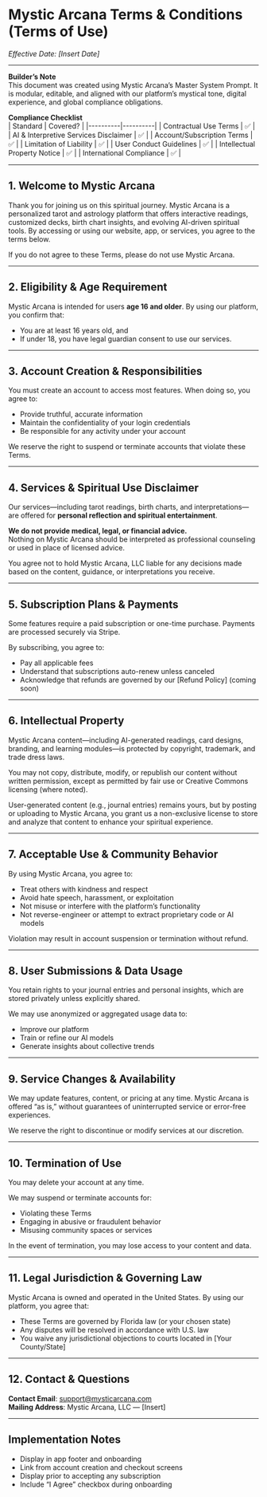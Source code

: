 # Mystic Arcana Terms & Conditions (Terms of Use)

_Effective Date: [Insert Date]_

---

**Builder’s Note**  
This document was created using Mystic Arcana’s Master System Prompt. It is modular, editable, and aligned with our platform’s mystical tone, digital experience, and global compliance obligations.

**Compliance Checklist**  
| Standard | Covered? |
|----------|----------|
| Contractual Use Terms | ✅ |
| AI & Interpretive Services Disclaimer | ✅ |
| Account/Subscription Terms | ✅ |
| Limitation of Liability | ✅ |
| User Conduct Guidelines | ✅ |
| Intellectual Property Notice | ✅ |
| International Compliance | ✅ |

---

## 1. Welcome to Mystic Arcana

Thank you for joining us on this spiritual journey. Mystic Arcana is a personalized tarot and astrology platform that offers interactive readings, customized decks, birth chart insights, and evolving AI-driven spiritual tools. By accessing or using our website, app, or services, you agree to the terms below.

If you do not agree to these Terms, please do not use Mystic Arcana.

---

## 2. Eligibility & Age Requirement

Mystic Arcana is intended for users **age 16 and older**. By using our platform, you confirm that:

- You are at least 16 years old, and
- If under 18, you have legal guardian consent to use our services.

---

## 3. Account Creation & Responsibilities

You must create an account to access most features. When doing so, you agree to:

- Provide truthful, accurate information
- Maintain the confidentiality of your login credentials
- Be responsible for any activity under your account

We reserve the right to suspend or terminate accounts that violate these Terms.

---

## 4. Services & Spiritual Use Disclaimer

Our services—including tarot readings, birth charts, and interpretations—are offered for **personal reflection and spiritual entertainment**.

**We do not provide medical, legal, or financial advice.**  
Nothing on Mystic Arcana should be interpreted as professional counseling or used in place of licensed advice.

You agree not to hold Mystic Arcana, LLC liable for any decisions made based on the content, guidance, or interpretations you receive.

---

## 5. Subscription Plans & Payments

Some features require a paid subscription or one-time purchase. Payments are processed securely via Stripe.

By subscribing, you agree to:

- Pay all applicable fees
- Understand that subscriptions auto-renew unless canceled
- Acknowledge that refunds are governed by our [Refund Policy] (coming soon)

---

## 6. Intellectual Property

Mystic Arcana content—including AI-generated readings, card designs, branding, and learning modules—is protected by copyright, trademark, and trade dress laws.

You may not copy, distribute, modify, or republish our content without written permission, except as permitted by fair use or Creative Commons licensing (where noted).

User-generated content (e.g., journal entries) remains yours, but by posting or uploading to Mystic Arcana, you grant us a non-exclusive license to store and analyze that content to enhance your spiritual experience.

---

## 7. Acceptable Use & Community Behavior

By using Mystic Arcana, you agree to:

- Treat others with kindness and respect
- Avoid hate speech, harassment, or exploitation
- Not misuse or interfere with the platform’s functionality
- Not reverse-engineer or attempt to extract proprietary code or AI models

Violation may result in account suspension or termination without refund.

---

## 8. User Submissions & Data Usage

You retain rights to your journal entries and personal insights, which are stored privately unless explicitly shared.

We may use anonymized or aggregated usage data to:

- Improve our platform
- Train or refine our AI models
- Generate insights about collective trends

---

## 9. Service Changes & Availability

We may update features, content, or pricing at any time. Mystic Arcana is offered “as is,” without guarantees of uninterrupted service or error-free experiences.

We reserve the right to discontinue or modify services at our discretion.

---

## 10. Termination of Use

You may delete your account at any time.

We may suspend or terminate accounts for:

- Violating these Terms
- Engaging in abusive or fraudulent behavior
- Misusing community spaces or services

In the event of termination, you may lose access to your content and data.

---

## 11. Legal Jurisdiction & Governing Law

Mystic Arcana is owned and operated in the United States. By using our platform, you agree that:

- These Terms are governed by Florida law (or your chosen state)
- Any disputes will be resolved in accordance with U.S. law
- You waive any jurisdictional objections to courts located in [Your County/State]

---

## 12. Contact & Questions

**Contact Email**: support@mysticarcana.com  
**Mailing Address**: Mystic Arcana, LLC — [Insert]

---

## Implementation Notes

- Display in app footer and onboarding
- Link from account creation and checkout screens
- Display prior to accepting any subscription
- Include “I Agree” checkbox during onboarding
